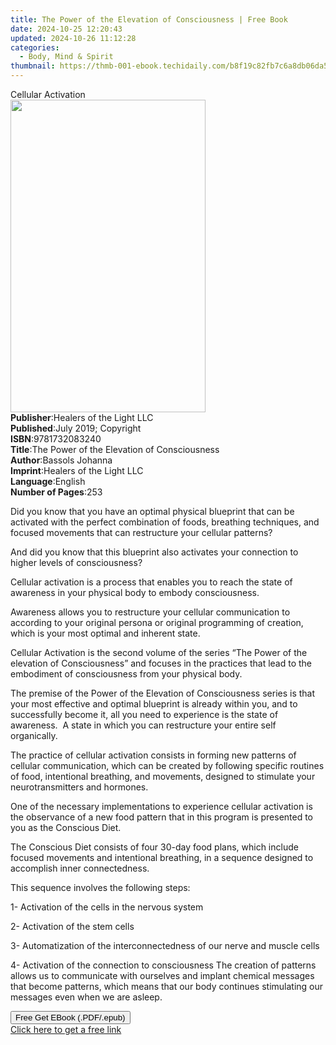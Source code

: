 ```yaml
---
title: The Power of the Elevation of Consciousness | Free Book
date: 2024-10-25 12:20:43
updated: 2024-10-26 11:12:28
categories:
  - Body, Mind & Spirit
thumbnail: https://thmb-001-ebook.techidaily.com/b8f19c82fb7c6a8db06da5161925152e796fd4dc3f30235c827fee119d84a459.jpg
---
```

<main id="book-container">
  <div class="flex flex-col">
    <div class="book-brief flex-1 py-6 px-4 sm:p-6 md:py-10 md:px-8">
      <!-- brief-->
      <div class="book-brief-main">Cellular Activation</div>
    </div>
    <div
      class="book-meta-info flex-1 grid gap-4 col-start-1 col-end-3 row-start-1 sm:mb-6 sm:grid-cols-4 lg:gap-6 lg:col-start-2 lg:row-end-6 lg:row-span-6 lg:mb-0"
    >
      <div
        class="book-meta-info-left place-content-center mt-4 p-4 text-sm leading-6 col-start-2 col-span-2 dark:text-slate-400"
      >
        <img
          class="w-full h-500 object-cover rounded-lg sm:h-255 sm:col-span-2 lg:col-span-full"
          src="https://img-001-ebook.techidaily.com/1f1852c0b740998ca548837c0a46efeb36a02f9cc7e930ad146305ceaf8b8d27.jpg"
          alt=""
          width="312"
          height="500"
        />
      </div>
      <div
        class="book-meta-info-right mt-2 col-start-1 row-start-2 col-span-3 self-center"
      >
        <!-- meta data  -->
        <div class="flex flex-col px-4 md:px-8">
          <div class="flex-1">
            <strong>Publisher</strong>:<span class="px-2"
              >Healers of the Light LLC</span
            >
          </div>
          <div class="flex-1">
            <strong>Published</strong>:<span class="px-2"
              >July 2019; Copyright</span
            >
          </div>
          <div class="flex-1">
            <strong>ISBN</strong>:<span class="px-2">9781732083240</span>
          </div>
          <div class="flex-1">
            <strong>Title</strong>:<span class="px-2"
              >The Power of the Elevation of Consciousness</span
            >
          </div>
          <div class="flex-1">
            <strong>Author</strong>:<span class="px-2">Bassols Johanna</span>
          </div>
          <div class="flex-1">
            <strong>Imprint</strong>:<span class="px-2"
              >Healers of the Light LLC</span
            >
          </div>
          <div class="flex-1">
            <strong>Language</strong>:<span class="px-2">English</span>
          </div>
          <div class="flex-1">
            <strong>Number of Pages</strong>:<span class="px-2">253</span>
          </div>
        </div>
      </div>
    </div>
    <div class="book-description flex-1 py-6 px-4 sm:p-6 md:py-10 md:px-8">
      <div class="book-description-main">
        <div accordion-content="" id="description">
          <p>
            Did you know that you have an optimal physical blueprint that can be
            activated with the perfect combination of foods, breathing
            techniques, and focused movements that can restructure your cellular
            patterns?
          </p>
          <p>
            And did you know that this blueprint also activates your connection
            to higher levels of consciousness?
          </p>
          <p>
            Cellular activation is a process that enables you to reach the state
            of awareness in your physical body to embody consciousness.
          </p>
          <p>
            Awareness allows you to restructure your cellular communication to
            according to your original persona or original programming of
            creation, which is your most optimal and inherent state.
          </p>
          <p>
            Cellular Activation is the second volume of the series “The Power of
            the elevation of Consciousness” and focuses in the practices that
            lead to the embodiment of consciousness from your physical body.
          </p>
          <p>
            The premise of the Power of the Elevation of Consciousness series is
            that your most effective and optimal blueprint is already within
            you, and to successfully become it, all you need to experience is
            the state of awareness. &nbsp;A state in which you can restructure
            your entire self organically.
          </p>
          <p>
            The practice of cellular activation consists in forming new patterns
            of cellular communication, which can be created by following
            specific routines of food, intentional breathing, and movements,
            designed to stimulate your neurotransmitters and hormones. &nbsp;
          </p>
          <p>
            One of the necessary implementations to experience cellular
            activation is the observance of a new food pattern that in this
            program is presented to you as the Conscious Diet.
          </p>
          <p>
            The Conscious Diet consists of four 30-day food plans, which include
            focused movements and intentional breathing, in a sequence designed
            to accomplish inner connectedness.
          </p>
          <p>This sequence involves the following steps:</p>
          <p>1- Activation of the cells in the nervous system &nbsp;</p>
          <p>2- Activation of the stem cells &nbsp;</p>
          <p>
            3- Automatization of the interconnectedness of our nerve and muscle
            cells &nbsp;
          </p>
          <p>
            4- Activation of the connection to consciousness The creation of
            patterns allows us to communicate with ourselves and implant
            chemical messages that become patterns, which means that our body
            continues stimulating our messages even when we are asleep.
          </p>
        </div>
        <div class="accordion-fader"></div>
      </div>
    </div>
    <div class="book-excerpts flex-1 py-6 px-4 sm:p-6 md:py-10 md:px-8"></div>
    <div
      class="book-about-author flex-1 py-6 px-4 sm:p-6 md:py-10 md:px-8"
    ></div>
    <div class="book-free-get flex-1 py-6 px-4 sm:p-6 md:py-10 md:px-8">
      <button
        id="btn-free-get"
        class="bg-blue-500 hover:bg-blue-700 text-white font-bold py-2 px-4 rounded"
      >
        Free Get EBook (.PDF/.epub)
      </button>
      <div id="countdown-display" class="px-2 text-lg mt-2"></div>
      <a
        id="free-link"
        class="hidden bg-blue-500 hover:bg-blue-700 text-white font-bold py-2 px-4 rounded"
        href="https://www.ebooks.com/en-us/book/209876564/the-power-of-the-elevation-of-consciousness/bassols-johanna/"
        target="_blank"
        >Click here to get a free link</a
      >
    </div>
    <script>
      let countdownTime = 0;
      let countdownInterval = null;
      document
        .getElementById('btn-free-get')
        .addEventListener('click', startCountdown);
      function startCountdown() {
        countdownTime = new Date().getTime() + 60000 * 3;
        countdownInterval = setInterval(updateCountdown, 1000);
        document.getElementById('btn-free-get').disabled = true;
        document
          .getElementById('btn-free-get')
          .classList.add('bg-gray-500', 'cursor-not-allowed');
      }
      function updateCountdown() {
        let currentTime = new Date().getTime();
        let timeLeft = countdownTime - currentTime;
        let secondsLeft = Math.floor(timeLeft / 1000);
        document.getElementById('countdown-display').innerHTML =
          `Remaining time: ${secondsLeft} seconds.`;
        if (secondsLeft <= 0) {
          clearInterval(countdownInterval);
          document.getElementById('btn-free-get').classList.add('hidden');
          document.getElementById('free-link').classList.remove('hidden');
          document.getElementById('countdown-display').innerHTML = '';
        }
      }
    </script>
  </div>
</main>
